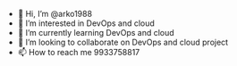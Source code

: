 - 👋 Hi, I’m @arko1988
- 👀 I’m interested in DevOps and cloud
- 🌱 I’m currently learning DevOps and cloud
- 💞️ I’m looking to collaborate on DevOps and cloud project
- 📫 How to reach me 9933758817

<!---
arko1988/arko1988 is a ✨ special ✨ repository because its `README.md` (this file) appears on your GitHub profile.
You can click the Preview link to take a look at your changes.
--->
